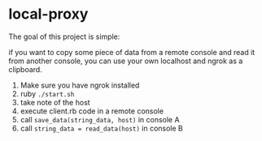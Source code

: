 # local-proxy

The goal of this project is simple:

if you want to copy some piece of data from a remote console and read it from another console,
you can use your own localhost and ngrok as a clipboard.

1. Make sure you have ngrok installed
2. ruby `./start.sh`
3. take note of the host
4. execute client.rb code in a remote console
5. call `save_data(string_data, host)` in console A 
6. call `string_data = read_data(host)` in console B
 
